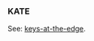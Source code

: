 ### KATE

<p class="c8"><span>See: </span><span class="c2"><a class="c3" href="#h.41san6iwsd69">keys-at-the-edge</a></span><span class="c0">.</span></p>